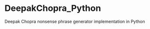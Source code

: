 DeepakChopra_Python
===================

Deepak Chopra nonsense phrase generator implementation in Python

